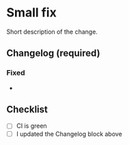 # Small fix

Short description of the change.

## Changelog (required)

### Fixed

-

## Checklist

- [ ] CI is green
- [ ] I updated the Changelog block above
